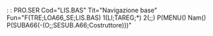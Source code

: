  :  : PRO.SER Cod="LIS.BAS" Tit="Navigazione base" Fun="F(TRE;LOA66_SE;LIS.BAS) 1(LI;TAREG;*) 2(;;) P(MENU() Nam() P(SUBA66(-(O;;SESUB.A66;Costruttore)))"
